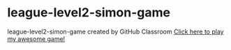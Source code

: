 # league-level2-simon-game
league-level2-simon-game created by GitHub Classroom
<a href="https://github.com/horndjellyfish/league-level2-game-rey-rey/blob/master/league-level2-game-rey-rey/league-level2-simon-game.jar?raw=trueraw=true">Click here to play my awesome game!</a>
